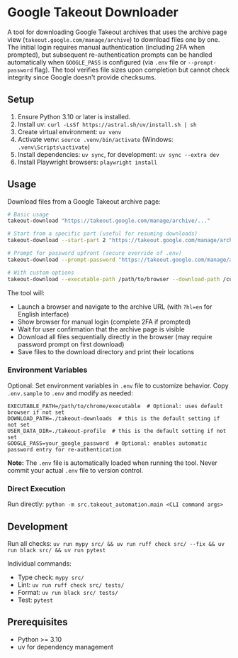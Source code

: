 # Google Takeout Downloader

A tool for downloading Google Takeout archives that uses the archive page view (`takeout.google.com/manage/archive`) to download files one by one. The initial login requires manual authentication (including 2FA when prompted), but subsequent re-authentication prompts can be handled automatically when `GOOGLE_PASS` is configured (via `.env` file or `--prompt-password` flag). The tool verifies file sizes upon completion but cannot check integrity since Google doesn't provide checksums.

## Setup

1. Ensure Python 3.10 or later is installed.
2. Install uv: `curl -LsSf https://astral.sh/uv/install.sh | sh`
3. Create virtual environment: `uv venv`
4. Activate venv: `source .venv/bin/activate` (Windows: `.venv\Scripts\activate`)
5. Install dependencies: `uv sync`, for development: `uv sync --extra dev`
6. Install Playwright browsers: `playwright install`

## Usage

Download files from a Google Takeout archive page:

```bash
# Basic usage
takeout-download "https://takeout.google.com/manage/archive/..."

# Start from a specific part (useful for resuming downloads)
takeout-download --start-part 2 "https://takeout.google.com/manage/archive/..."

# Prompt for password upfront (secure override of .env)
takeout-download --prompt-password "https://takeout.google.com/manage/archive/..."

# With custom options
takeout-download --executable-path /path/to/browser --download-path /custom/downloads "https://takeout.google.com/manage/archive/..."
```

The tool will:
- Launch a browser and navigate to the archive URL (with `?hl=en` for English interface)
- Show browser for manual login (complete 2FA if prompted)
- Wait for user confirmation that the archive page is visible
- Download all files sequentially directly in the browser (may require password prompt on first download)
- Save files to the download directory and print their locations

### Environment Variables

Optional: Set environment variables in `.env` file to customize behavior. Copy `.env.sample` to `.env` and modify as needed:

```
EXECUTABLE_PATH=/path/to/chrome/executable  # Optional: uses default browser if not set
DOWNLOAD_PATH=./takeout-downloads  # this is the default setting if not set
USER_DATA_DIR=./takeout-profile  # this is the default setting if not set
GOOGLE_PASS=your_google_password  # Optional: enables automatic password entry for re-authentication
```

**Note:** The `.env` file is automatically loaded when running the tool. Never commit your actual `.env` file to version control.

### Direct Execution

Run directly: `python -m src.takeout_automation.main <CLI command args>`

## Development

Run all checks: `uv run mypy src/ && uv run ruff check src/ --fix && uv run black src/ && uv run pytest`

Individual commands:
- Type check: `mypy src/`
- Lint: `uv run ruff check src/ tests/`
- Format: `uv run black src/ tests/`
- Test: `pytest`

## Prerequisites

- Python >= 3.10
- uv for dependency management
